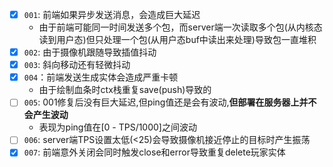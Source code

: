 - [x] `001`: 前端如果异步发送消息，会造成巨大延迟
     - 由于前端可能同一时间发送多个包，而server端一次读取多个包(从内核态读到用户态)但只处理一个包(从用户态buf中读出来处理)导致包一直堆积
- [x] `002`: 由于摄像机跟随导致插值抖动
- [x] `003`: 斜向移动还有轻微抖动
- [x] `004`：前端发送生成实体会造成严重卡顿
     - 由于绘制血条时ctx栈重复save(push)导致的
- [ ] `005`: 001修复后没有巨大延迟,但ping值还是会有波动,**但部署在服务器上并不会产生波动**
     - 表现为ping值在[0 - TPS/1000]之间波动
- [ ] `006`: server端TPS设置太低(<25)会导致摄像机接近停止的目标时产生振荡
- [x] `007`: 前端意外关闭会同时触发close和error导致重复delete玩家实体
